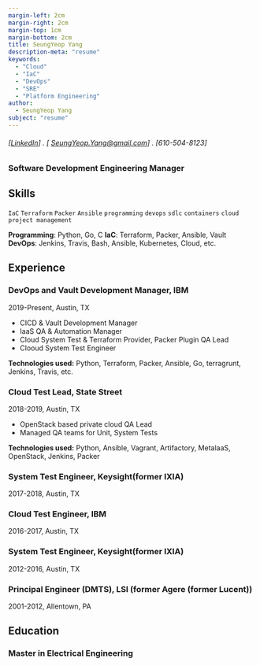 ```yaml
---
margin-left: 2cm
margin-right: 2cm
margin-top: 1cm
margin-bottom: 2cm
title: SeungYeop Yang
description-meta: "resume"
keywords:
  - "Cloud"
  - "IaC"
  - "DevOps"
  - "SRE"
  - "Platform Engineering"
author:
  - SeungYeop Yang
subject: "resume"
---
```


###### [[LinkedIn](https://www.linkedin.com/in/seung-yeop-yang/)] . [ SeungYeop.Yang@gmail.com] . [610-504-8123]

### Software Development Engineering Manager

## Skills

`IaC`
`Terraform`
`Packer`
`Ansible`
`programming`
`devops`
`sdlc`
`containers`
`cloud`
`project management`

**Programming**: Python, Go, C
**IaC**: Terraform, Packer, Ansible, Vault
**DevOps**: Jenkins, Travis, Bash, Ansible, Kubernetes, Cloud, etc.

## Experience

### DevOps and Vault Development Manager, IBM

2019-Present, Austin, TX

- CICD & Vault Development Manager
- IaaS QA & Automation Manager
- Cloud System Test & Terraform Provider, Packer Plugin QA Lead
- Clooud System Test Engineer

**Technologies used:** Python, Terraform, Packer, Ansible, Go, terragrunt, Jenkins, Travis, etc.

### Cloud Test Lead, State Street

2018-2019, Austin, TX

- OpenStack based private cloud QA Lead
- Managed QA teams for Unit, System Tests

**Technologies used:** Python, Ansible, Vagrant, Artifactory, MetalaaS, OpenStack, Jenkins, Packer

### System Test Engineer, Keysight(former IXIA)

2017-2018, Austin, TX

### Cloud Test Engineer, IBM

2016-2017, Austin, TX

### System Test Engineer, Keysight(former IXIA)

2012-2016, Austin, TX

### Principal Engineer (DMTS), LSI (former Agere (former Lucent))

2001-2012, Allentown, PA

## Education

### Master in Electrical Engineering
